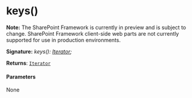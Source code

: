 # keys()
**Note:** The SharePoint Framework is currently in preview and is subject to change. SharePoint Framework client-side web parts are not currently supported for use in production environments.





**Signature:** _keys(): [Iterator](../../es6-collections/interface/iterator.md)<T>;_

**Returns**: [`Iterator`](../../es6-collections/interface/iterator.md)<T>





#### Parameters
None


